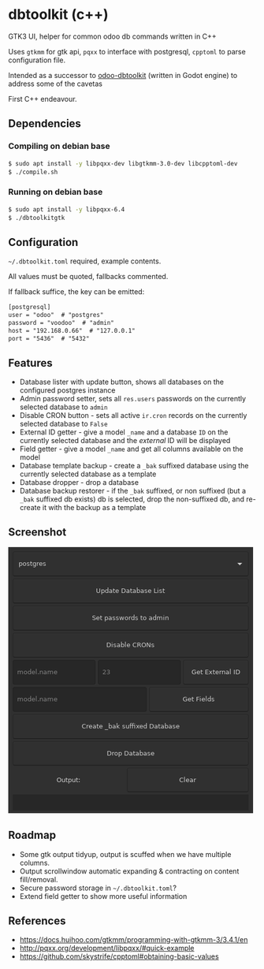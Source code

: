 # dbtoolkit (c++)
GTK3 UI, helper for common odoo db commands written in C++

Uses `gtkmm` for gtk api, `pqxx` to interface with postgresql, `cpptoml` to parse configuration file.

Intended as a successor to [odoo-dbtoolkit](https://github.com/PeterAlabaster/odoo-dbtoolkit) (written in Godot engine) to address some of the cavetas

First C++ endeavour.
## Dependencies
### Compiling on debian base
```bash
$ sudo apt install -y libpqxx-dev libgtkmm-3.0-dev libcpptoml-dev
$ ./compile.sh
```
### Running on debian base
```bash
$ sudo apt install -y libpqxx-6.4
$ ./dbtoolkitgtk
```
## Configuration
`~/.dbtoolkit.toml` required, example contents.

All values must be quoted, fallbacks commented.

If fallback suffice, the key can be emitted:
```
[postgresql]
user = "odoo"  # "postgres"
password = "voodoo"  # "admin"
host = "192.168.0.66"  # "127.0.0.1"
port = "5436"  # "5432"
```
## Features
- Database lister with update button, shows all databases on the configured postgres instance
- Admin password setter, sets all `res.users` passwords on the currently selected database to `admin`
- Disable CRON button - sets all active `ir.cron` records on the currently selected database to `False`
- External ID getter - give a model `_name` and a database `ID` on the currently selected database and the _external_ ID will be displayed
- Field getter - give a model `_name` and get all columns available on the model
- Database template backup - create a `_bak` suffixed database using the currently selected database as a template
- Database dropper - drop a database
- Database backup restorer - if the `_bak` suffixed, or non suffixed (but a `_bak` suffixed db exists) db is selected, drop the non-suffixed db, and re-create it with the backup as a template

## Screenshot
![preview-of-toolkit](./screenshot.png)
## Roadmap
- Some gtk output tidyup, output is scuffed when we have multiple columns.
- Output scrollwindow automatic expanding & contracting on content fill/removal.
- Secure password storage in `~/.dbtoolkit.toml`?
- Extend field getter to show more useful information

## References
- https://docs.huihoo.com/gtkmm/programming-with-gtkmm-3/3.4.1/en
- http://pqxx.org/development/libpqxx/#quick-example
- https://github.com/skystrife/cpptoml#obtaining-basic-values
